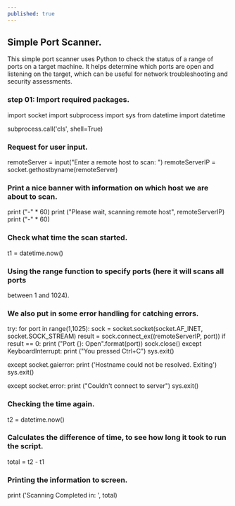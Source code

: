 ```yaml
---
published: true
---
```

##  Simple Port Scanner. 
This simple port scanner uses Python to check the status of a range of ports on a target machine. It helps determine which ports are open and listening on the target, which can be useful for network troubleshooting and security assessments.
### step 01: Import required packages.

import socket
import subprocess
import sys
from datetime import datetime

subprocess.call('cls', shell=True)

 ### Request for user input.

remoteServer = input("Enter a remote host to scan: ")
remoteServerIP = socket.gethostbyname(remoteServer)

### Print a nice banner with information on which host we are about to scan.

print ("-" * 60)
print ("Please wait, scanning remote host", remoteServerIP)
print ("-" * 60)

 ### Check what time the scan started.

t1 = datetime.now()

 ### Using the range function to specify ports (here it will scans all ports
 between 1 and 1024).

### We also put in some error handling for catching errors.

try:
    for port in range(1,1025):
        sock = socket.socket(socket.AF_INET, socket.SOCK_STREAM)
        result = sock.connect_ex((remoteServerIP, port))
        if result == 0:
            print ("Port {}: Open".format(port))
        sock.close()
except KeyboardInterrupt:
    print ("You pressed Ctrl+C")
    sys.exit()

except socket.gaierror:
    print ('Hostname could not be resolved. Exiting')
    sys.exit()

except socket.error:
    print ("Couldn't connect to server")
    sys.exit()

 ### Checking the time again.
t2 = datetime.now()

### Calculates the difference of time, to see how long it took to run the script.
total = t2 - t1

### Printing the information to screen.
print ('Scanning Completed in: ', total)


